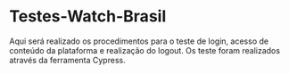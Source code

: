 # Testes-Watch-Brasil
Aqui será realizado os procedimentos para o teste de login, acesso de conteúdo da plataforma e realização do logout.
Os teste foram realizados através da ferramenta Cypress.